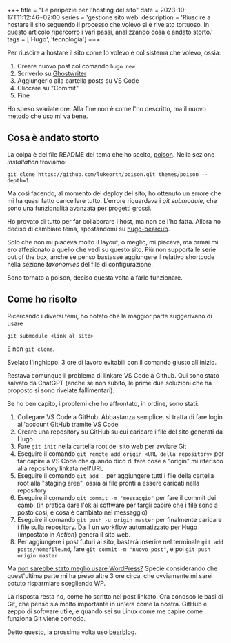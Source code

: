 +++
title = "Le peripezie per l'hosting del sito"
date = 2023-10-17T11:12:46+02:00
series = 'gestione sito web'
description = 'Riuscire a hostare il sito seguendo il processo che volevo si è rivelato tortuoso. In questo articolo ripercorro i vari passi, analizzando cosa è andato storto.'
tags = ['Hugo', 'tecnologia']
+++

Per riuscire a hostare il sito come lo volevo e col sistema che volevo, ossia:

1. Creare nuovo post col comando `hugo new`
2. Scriverlo su [Ghostwriter](https://github.com/KDE/ghostwriter)
3. Aggiungerlo alla cartella posts su VS Code
4. Cliccare su "Commit"
5. Fine

Ho speso svariate ore. Alla fine non è come l'ho descritto, ma il nuovo metodo che uso mi va bene. 

## Cosa è andato storto
La colpa è del file README del tema che ho scelto, [poison](https://github.com/lukeorth/poison). Nella sezione *installation* troviamo:

	git clone https://github.com/lukeorth/poison.git themes/poison --depth=1

Ma così facendo, al momento del deploy del sito, ho ottenuto un errore che mi ha quasi fatto cancellare tutto. L'errore riguardava i *git submodule*, che sono una funzionalità avanzata per progetti grossi.

Ho provato di tutto per far collaborare l'host, ma non ce l'ho fatta. Allora ho deciso di cambiare tema, spostandomi su [hugo-bearcub](https://github.com/clente/hugo-bearcub).

Solo che non mi piaceva molto il layout, o meglio, mi piaceva, ma ormai mi ero affezionato a quello che vedi su questo sito. Più non supporta le serie out of the box, anche se penso bastasse aggiungere il relativo shortcode nella sezione *taxonomies* del file di configurazione.

Sono tornato a poison, deciso questa volta a farlo funzionare.

## Come ho risolto

Ricercando i diversi temi, ho notato che la maggior parte suggerivano di usare

	git submodule <link al sito>
	
E non `git clone`. 

Svelato l'inghippo. 3 ore di lavoro evitabili con il comando giusto all'inizio.

Restava comunque il problema di linkare VS Code a Github. Qui sono stato salvato da ChatGPT (anche se non subito, le prime due soluzioni che ha proposto si sono rivelate fallimentari).

Se ho ben capito, i problemi che ho affrontato, in ordine, sono stati:

1. Collegare VS Code a GitHub. Abbastanza semplice, si tratta di fare login all'account GitHub tramite VS Code 
2. Creare una repository su GitHub su cui caricare i file del sito generati da Hugo
3. Fare `git init` nella cartella root del sito web per avviare Git
4. Eseguire il comando `git remote add origin <URL della repository>` per far capire a VS Code che quando dico di fare cose a "origin" mi riferisco alla repository linkata nell'URL
5. Eseguire il comando `git add .` per aggiungere tutti i file della cartella root alla "staging area", ossia ai file pronti a essere caricati nella repository
6. Eseguire il comando `git commit -m "messaggio"` per fare il commit dei cambi (in pratica dare l'ok al software per fargli capire che i file sono a posto così, e cosa è cambiato nel messaggio)
7. Eseguire il comando `git push -u origin master` per finalmente caricare i file sulla repository. Da lì un workflow automatizzato per Hugo (impostato in *Action*) genera il sito web.
8. Per aggiungere i post futuri al sito, basterà inserire nel terminale `git add posts/nomefile.md`, fare `git commit -m "nuovo post"`, e poi `git push origin master`

Ma [non sarebbe stato meglio usare WordPress?](/posts/perche-hugo) Specie considerando che quest'ultima parte mi ha preso altre 3 ore circa, che ovviamente mi sarei potuto risparmiare scegliendo WP.

La risposta resta no, come ho scritto nel post linkato. Ora conosco le basi di Git, che penso sia molto importante in un'era come la nostra. GitHub è zeppo di software utile, e quando sei su Linux come me capire come funziona Git viene comodo.

Detto questo, la prossima volta uso [bearblog](https://bearblog.dev/). 